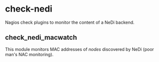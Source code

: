 check-nedi
==========

Nagios check plugins to monitor the content of a NeDi backend.

check_nedi_macwatch
-------------------

This module monitors MAC addresses of *nodes* discovered by NeDi
(poor man's NAC monitoring).
